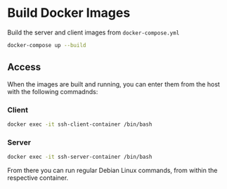 # Build Docker Images

Build the server and client images from `docker-compose.yml`

```Bash
docker-compose up --build
```

## Access

When the images are built and running, you can enter them from the host with the following commadnds:

### Client

```Bash
docker exec -it ssh-client-container /bin/bash
```

### Server

```Bash
docker exec -it ssh-server-container /bin/bash
```

From there you can run regular Debian Linux commands, from within the respective container.

